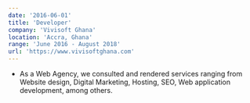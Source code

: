 ```yaml
---
date: '2016-06-01'
title: 'Developer'
company: 'Vivisoft Ghana'
location: 'Accra, Ghana'
range: 'June 2016 - August 2018'
url: 'https://www.vivisoftghana.com'
---
```


- As a Web Agency, we consulted and rendered services ranging from Website design, Digital Marketing, Hosting, SEO, Web application development, among others.
